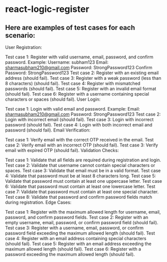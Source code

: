 # react-logic-register

## Here are examples of test cases for each scenario:

User Registration:

Test case 1: Register with valid username, email, password, and confirm password.
Example:
Username: subham123
Email: sharmasubham210@gmail.com
Password: StrongPassword123
Confirm Password: StrongPassword123
Test case 2: Register with an existing email address (should fail).
Test case 3: Register with a weak password (less than 8 characters) (should fail).
Test case 4: Register with mismatched passwords (should fail).
Test case 5: Register with an invalid email format (should fail).
Test case 6: Register with a username containing special characters or spaces (should fail).
User Login:

Test case 1: Login with valid email and password.
Example:
Email: sharmasubham210@gmail.com
Password: StrongPassword123
Test case 2: Login with incorrect email (should fail).
Test case 3: Login with incorrect password (should fail).
Test case 4: Login with both incorrect email and password (should fail).
Email Verification:

Test case 1: Verify email with the correct OTP received in the email.
Test case 2: Verify email with an incorrect OTP (should fail).
Test case 3: Verify email with expired OTP (should fail).
Validation Checks:

Test case 1: Validate that all fields are required during registration and login.
Test case 2: Validate that username cannot contain special characters or spaces.
Test case 3: Validate that email must be in a valid format.
Test case 4: Validate that password must be at least 8 characters long.
Test case 5: Validate that password must contain at least one uppercase letter.
Test case 6: Validate that password must contain at least one lowercase letter.
Test case 7: Validate that password must contain at least one special character.
Test case 8: Validate that password and confirm password fields match during registration.
Edge Cases:

Test case 1: Register with the maximum allowed length for username, email, password, and confirm password fields.
Test case 2: Register with an empty username, email, password, or confirm password field (should fail).
Test case 3: Register with a username, email, password, or confirm password field exceeding the maximum allowed length (should fail).
Test case 4: Register with an email address containing special characters (should fail).
Test case 5: Register with an email address exceeding the maximum allowed length (should fail).
Test case 6: Register with a password exceeding the maximum allowed length (should fail).
